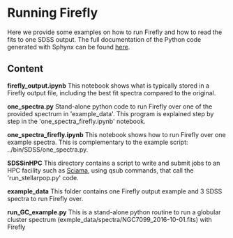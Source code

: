 # Running Firefly 

Here we provide some examples on how to run Firefly and how to read the fits to one SDSS output. The full documentation of the Python code generated with Sphynx can be found [here](http://www.mpe.mpg.de/~comparat/firefly_doc/). 

## Content 

**firefly_output.ipynb** This notebook shows what is typically stored in a Firefly output file, including the best fit spectra compared to the original.

**one_spectra.py** Stand-alone python code to run Firefly over one of the provided spectrum in 'example_data'. This program is explained step by step in the 'one_spectra_firefly.ipynb' notebook.

**one_spectra_firefly.ipynb** This notebook shows how to run Firefly over one example spectra. This is complementary to the example script: ../bin/SDSS/one_spectra.py.

**SDSSinHPC** This directory contains a script to write and submit jobs to an HPC facility such as [Sciama](http://www.sciama.icg.port.ac.uk/), using qsub commands, that call the 'run_stellarpop.py' code.

**example_data** This folder contains one Firefly output example and 3 SDSS spectra to run Firefly over.

**run_GC_example.py** This is a stand-alone python routine to run a globular cluster spectrum (exmple_data/spectra/NGC7099_2016-10-01.fits) with Firefly  


